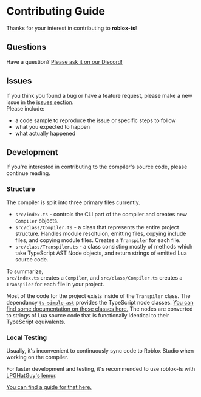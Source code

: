 # Contributing Guide
Thanks for your interest in contributing to **roblox-ts**!

## Questions
Have a question? [Please ask it on our Discord!](https://discord.gg/f6Rn6RY)

## Issues
If you think you found a bug or have a feature request, please make a new issue in the [issues section](https://github.com/roblox-ts/roblox-ts).\
Please include:
- a code sample to reproduce the issue or specific steps to follow
- what you expected to happen
- what actually happened

## Development
If you're interested in contributing to the compiler's source code, please continue reading.

### Structure
The compiler is split into three primary files currently.
- `src/index.ts` - controls the CLI part of the compiler and creates new `Compiler` objects.
- `src/class/Compiler.ts` - a class that represents the entire project structure. Handles module resoltuion, emitting files, copying include files, and copying module files. Creates a `Transpiler` for each file.
- `src/class/Transpiler.ts` - a class consisting mostly of methods which take TypeScript AST Node objects, and return strings of emitted Lua source code.

To summarize,\
`src/index.ts` creates a `Compiler`, and `src/class/Compiler.ts` creates a `Transpiler` for each file in your project.

Most of the code for the project exists inside of the `Transpiler` class. The dependancy [`ts-simple-ast`](https://github.com/dsherret/ts-simple-ast) provides the TypeScript node classes. [You can find some documentation on those classes here.](https://dsherret.github.io/ts-simple-ast/) The nodes are converted to strings of Lua source code that is functionally identical to their TypeScript equivalents.

### Local Testing
Usually, it's inconvenient to continuously sync code to Roblox Studio when working on the compiler.

For faster development and testing, it's recommended to use roblox-ts with [LPGHatGuy's lemur](https://github.com/LPGhatguy/lemur).

[You can find a guide for that here.](https://github.com/roblox-ts/roblox-ts/wiki/Usage-with-Lemur)